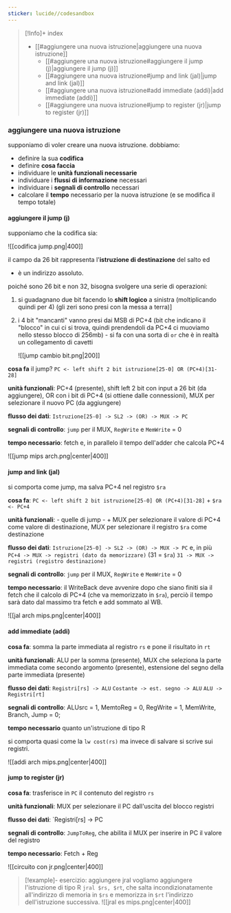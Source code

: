 ```yaml
---
sticker: lucide//codesandbox
---
```


>[!Info]+ index
> - [[#aggiungere una nuova istruzione|aggiungere una nuova istruzione]]
> 	- [[#aggiungere una nuova istruzione#aggiungere il jump (j)|aggiungere il jump (j)]]
> 	- [[#aggiungere una nuova istruzione#jump and link (jal)|jump and link (jal)]]
> 	- [[#aggiungere una nuova istruzione#add immediate (addi)|add immediate (addi)]]
> 	- [[#aggiungere una nuova istruzione#jump to register (jr)|jump to register (jr)]]

### aggiungere una nuova istruzione
supponiamo di voler creare una nuova istruzione.
dobbiamo:
- definire la sua **codifica**
- definire **cosa faccia**
- individuare le **unità funzionali necessarie**
- individuare i **flussi di informazione** necessari
- individuare i **segnali di controllo** necessari
- calcolare il **tempo** necessario per la nuova istruzione (e se modifica il tempo totale)

#### aggiungere il jump (j)
supponiamo che la codifica sia:
 
![[codifica jump.png|400]]

il campo da 26 bit rappresenta l'**istruzione di destinazione** del salto ed
- è un indirizzo assoluto.

poiché sono 26 bit e non 32, bisogna svolgere una serie di operazioni:
1) si guadagnano due bit facendo lo **shift logico** a sinistra (moltiplicando quindi per 4) (gli zeri sono presi con la messa a terra)]
2) i 4 bit "mancanti" vanno presi dai MSB di PC+4 (bit che indicano il "blocco" in cui ci si trova, quindi prendendoli da PC+4 ci muoviamo nello stesso blocco di 256mb) - si fa con una sorta di `or` che è in realtà un collegamento di cavetti
 
	![[jump cambio bit.png|200]]

**cosa fa** il jump?
`PC <- left shift 2 bit istruzione[25-0] OR (PC+4)[31-28]`

**unità funzionali**: PC+4 (presente), shift left 2 bit con input a 26 bit (da aggiungere), OR con i bit di PC+4 (si ottiene dalle connessioni), MUX per selezionare il nuovo PC (da aggiungere)

**flusso dei dati**: `Istruzione[25-0] -> SL2 -> (OR) -> MUX -> PC`

**segnali di controllo**: `jump` per il MUX, `RegWrite` e `MemWrite` = 0

**tempo necessario**: fetch e, in parallelo il tempo dell'adder che calcola PC+4

![[jump mips arch.png|center|400]]

#### jump and link (jal)
si comporta come jump, ma salva PC+4 nel registro `$ra`

**cosa fa**: `PC <- left shift 2 bit istruzione[25-0] OR (PC+4)[31-28]` + `$ra <- PC+4`

**unità funzionali**: - quelle di jump -
\+ MUX per selezionare il valore di PC+4 come valore di destinazione, MUX per selezionare il registro `$ra` come destinazione

**flusso dei dati**: `Istruzione[25-0] -> SL2 -> (OR) -> MUX -> PC`
e, in più
`PC+4 -> MUX -> registri (dato da memorizzare)`
(31 = `$ra`) `31 -> MUX -> registri (registro destinazione)` 

 **segnali di controllo**: `jump` per il MUX, `RegWrite` e `MemWrite` = 0

**tempo necessario**: il WriteBack deve avvenire dopo che siano finiti sia il fetch che il calcolo di PC+4 (che va memorizzato in `$ra`), perciò il tempo sarà dato dal massimo tra fetch e add sommato al WB. 

![[jal arch mips.png|center|400]]

#### add immediate (addi)
**cosa fa**: somma la parte immediata al registro `rs` e pone il risultato in `rt`

**unità funzionali**: ALU per la somma (presente),
MUX che seleziona la parte immediata come secondo argomento (presente),
estensione del segno della parte immediata (presente)

**flusso dei dati**: `Registri[rs] -> ALU`
`Costante -> est. segno -> ALU`
`ALU -> Registri[rt]`

**segnali di controllo**: ALUsrc = 1, MemtoReg = 0, RegWrite = 1, MemWrite, Branch, Jump = 0;

**tempo necessario** quanto un'istruzione di tipo R

si comporta quasi come la `lw cost(rs)` ma invece di salvare si scrive sui registri.

![[addi arch mips.png|center|400]]

#### jump to register (jr)
**cosa fa**: trasferisce in `PC` il contenuto del registro `rs`

**unità funzionali**: MUX per selezionare il PC dall'uscita del blocco registri

**flusso dei dati**: `Registri[rs] -> PC

**segnali di controllo**: `JumpToReg`, che abilita il MUX per inserire in PC il valore del registro

**tempo necessario**: Fetch + Reg

![[circuito con jr.png|center|400]]

>[!example]- esercizio: aggiungere jral
>vogliamo aggiungere l'istruzione di tipo R
>`jral $rs, $rt`, che salta incondizionatamente all'indirizzo di memoria in `$rs` e memorizza in `$rt` l'indirizzo dell'istruzione successiva.
>![[jral es mips.png|center|400]]


